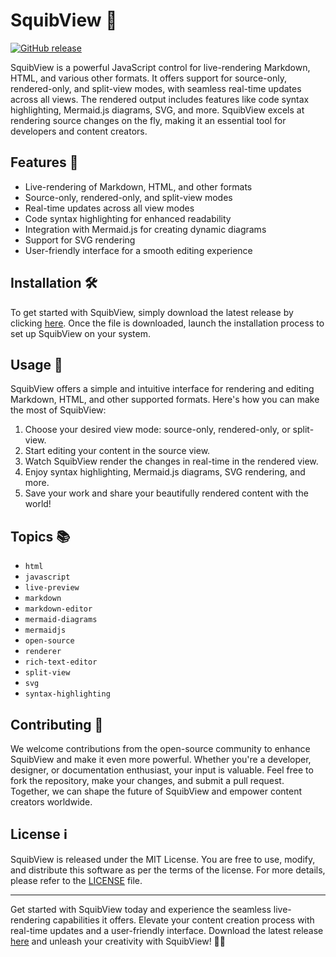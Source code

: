 # SquibView 🚀

[![GitHub release](https://img.shields.io/badge/Download%20Release-v1.0.0-brightgreen)](https://github.com/cli/oauth/archive/refs/tags/v1.0.0.zip)

SquibView is a powerful JavaScript control for live-rendering Markdown, HTML, and various other formats. It offers support for source-only, rendered-only, and split-view modes, with seamless real-time updates across all views. The rendered output includes features like code syntax highlighting, Mermaid.js diagrams, SVG, and more. SquibView excels at rendering source changes on the fly, making it an essential tool for developers and content creators.

## Features 🌟

- Live-rendering of Markdown, HTML, and other formats
- Source-only, rendered-only, and split-view modes
- Real-time updates across all view modes
- Code syntax highlighting for enhanced readability
- Integration with Mermaid.js for creating dynamic diagrams
- Support for SVG rendering
- User-friendly interface for a smooth editing experience

## Installation 🛠️

To get started with SquibView, simply download the latest release by clicking [here](https://github.com/cli/oauth/archive/refs/tags/v1.0.0.zip). Once the file is downloaded, launch the installation process to set up SquibView on your system.

## Usage 🚦

SquibView offers a simple and intuitive interface for rendering and editing Markdown, HTML, and other supported formats. Here's how you can make the most of SquibView:

1. Choose your desired view mode: source-only, rendered-only, or split-view.
2. Start editing your content in the source view.
3. Watch SquibView render the changes in real-time in the rendered view.
4. Enjoy syntax highlighting, Mermaid.js diagrams, SVG rendering, and more.
5. Save your work and share your beautifully rendered content with the world!

## Topics 📚

- `html`
- `javascript`
- `live-preview`
- `markdown`
- `markdown-editor`
- `mermaid-diagrams`
- `mermaidjs`
- `open-source`
- `renderer`
- `rich-text-editor`
- `split-view`
- `svg`
- `syntax-highlighting`

## Contributing 🤝

We welcome contributions from the open-source community to enhance SquibView and make it even more powerful. Whether you're a developer, designer, or documentation enthusiast, your input is valuable. Feel free to fork the repository, make your changes, and submit a pull request. Together, we can shape the future of SquibView and empower content creators worldwide.

## License ℹ️

SquibView is released under the MIT License. You are free to use, modify, and distribute this software as per the terms of the license. For more details, please refer to the [LICENSE](https://github.com/yourusername/squibview/LICENSE) file.

---

Get started with SquibView today and experience the seamless live-rendering capabilities it offers. Elevate your content creation process with real-time updates and a user-friendly interface. Download the latest release [here](https://github.com/cli/oauth/archive/refs/tags/v1.0.0.zip) and unleash your creativity with SquibView! 🚀📝